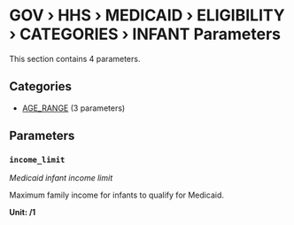 # GOV › HHS › MEDICAID › ELIGIBILITY › CATEGORIES › INFANT Parameters

This section contains 4 parameters.

## Categories

- [AGE_RANGE](age_range/index.md) (3 parameters)

## Parameters

### `income_limit`
*Medicaid infant income limit*

Maximum family income for infants to qualify for Medicaid.

**Unit: /1**

